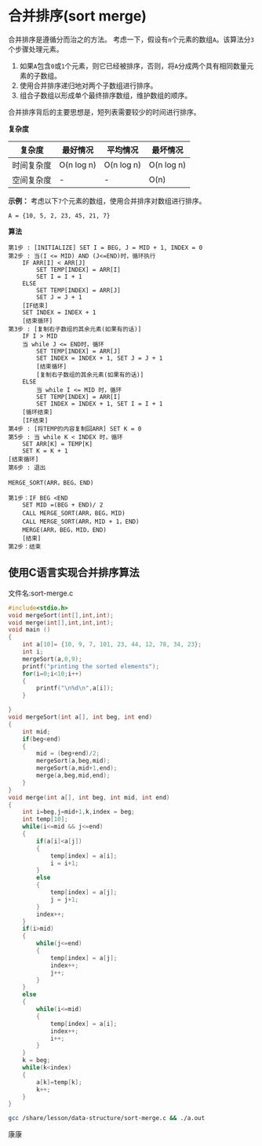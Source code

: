 # 合并排序(sort merge)

合并排序是遵循分而治之的方法。 考虑一下，假设有`n`个元素的数组`A`。该算法分`3`个步骤处理元素。

1. 如果`A`包含`0`或`1`个元素，则它已经被排序，否则，将`A`分成两个具有相同数量元素的子数组。
2. 使用合并排序递归地对两个子数组进行排序。
3. 组合子数组以形成单个最终排序数组，维护数组的顺序。

合并排序背后的主要思想是，短列表需要较少的时间进行排序。

**复杂度**

| 复杂度     | 最好情况   | 平均情况   | 最坏情况   |
| ---------- | ---------- | ---------- | ---------- |
| 时间复杂度 | O(n log n) | O(n log n) | O(n log n) |
| 空间复杂度 | -          | -          | O(n)       |

**示例：**
考虑以下`7`个元素的数组，使用合并排序对数组进行排序。

```
A = {10, 5, 2, 23, 45, 21, 7}
```

**算法**

```
第1步 : [INITIALIZE] SET I = BEG, J = MID + 1, INDEX = 0
第2步 : 当(I <= MID) AND (J<=END)时，循环执行
    IF ARR[I] < ARR[J]
        SET TEMP[INDEX] = ARR[I]
        SET I = I + 1
    ELSE
        SET TEMP[INDEX] = ARR[J]
        SET J = J + 1
    [IF结束]
    SET INDEX = INDEX + 1
    [结束循环]
第3步 : [复制右子数组的其余元素(如果有的话)]
    IF I > MID
    当 while J <= END时，循环
        SET TEMP[INDEX] = ARR[J]
        SET INDEX = INDEX + 1, SET J = J + 1
        [结束循环]
        [复制右子数组的其余元素(如果有的话)]
    ELSE
        当 while I <= MID 时，循环
        SET TEMP[INDEX] = ARR[I]
        SET INDEX = INDEX + 1, SET I = I + 1
    [循环结束]
    [IF结束]
第4步 : [将TEMP的内容复制回ARR] SET K = 0
第5步 : 当 while K < INDEX 时，循环
    SET ARR[K] = TEMP[K]
    SET K = K + 1
[结束循环]
第6步 : 退出

MERGE_SORT(ARR，BEG，END)

第1步：IF BEG <END
    SET MID =(BEG + END)/ 2
    CALL MERGE_SORT(ARR，BEG，MID)
    CALL MERGE_SORT(ARR，MID + 1，END)
    MERGE(ARR，BEG，MID，END)
    [结束]
第2步：结束
```

## 使用C语言实现合并排序算法

文件名:sort-merge.c

```c
#include<stdio.h>  
void mergeSort(int[],int,int);  
void merge(int[],int,int,int);  
void main ()  
{  
    int a[10]= {10, 9, 7, 101, 23, 44, 12, 78, 34, 23};  
    int i;  
    mergeSort(a,0,9);  
    printf("printing the sorted elements");  
    for(i=0;i<10;i++)  
    {  
        printf("\n%d\n",a[i]);  
    }  

}  
void mergeSort(int a[], int beg, int end)  
{  
    int mid;  
    if(beg<end)  
    {  
        mid = (beg+end)/2;  
        mergeSort(a,beg,mid);  
        mergeSort(a,mid+1,end);  
        merge(a,beg,mid,end);  
    }  
}  
void merge(int a[], int beg, int mid, int end)  
{  
    int i=beg,j=mid+1,k,index = beg;  
    int temp[10];  
    while(i<=mid && j<=end)  
    {  
        if(a[i]<a[j])  
        {  
            temp[index] = a[i];  
            i = i+1;  
        }  
        else   
        {  
            temp[index] = a[j];  
            j = j+1;   
        }  
        index++;  
    }  
    if(i>mid)  
    {  
        while(j<=end)  
        {  
            temp[index] = a[j];  
            index++;  
            j++;  
        }  
    }  
    else   
    {  
        while(i<=mid)  
        {  
            temp[index] = a[i];  
            index++;  
            i++;  
        }  
    }  
    k = beg;  
    while(k<index)  
    {  
        a[k]=temp[k];  
        k++;  
    }  
}
```

```bash
gcc /share/lesson/data-structure/sort-merge.c && ./a.out
```

康康